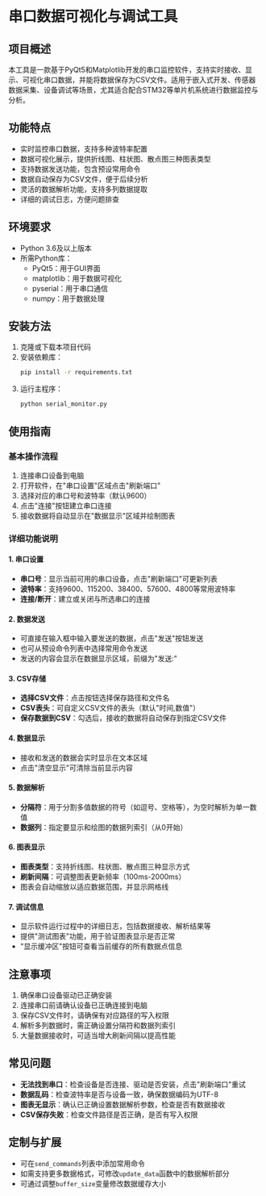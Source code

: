 # 串口数据可视化与调试工具

## 项目概述
本工具是一款基于PyQt5和Matplotlib开发的串口监控软件，支持实时接收、显示、可视化串口数据，并能将数据保存为CSV文件。适用于嵌入式开发、传感器数据采集、设备调试等场景，尤其适合配合STM32等单片机系统进行数据监控与分析。

## 功能特点
- 实时监控串口数据，支持多种波特率配置
- 数据可视化展示，提供折线图、柱状图、散点图三种图表类型
- 支持数据发送功能，包含预设常用命令
- 数据自动保存为CSV文件，便于后续分析
- 灵活的数据解析功能，支持多列数据提取
- 详细的调试日志，方便问题排查

## 环境要求
- Python 3.6及以上版本
- 所需Python库：
  - PyQt5：用于GUI界面
  - matplotlib：用于数据可视化
  - pyserial：用于串口通信
  - numpy：用于数据处理

## 安装方法
1. 克隆或下载本项目代码
2. 安装依赖库：
   ```bash
   pip install -r requirements.txt
   ```
3. 运行主程序：
   ```bash
   python serial_monitor.py
   ```

## 使用指南

### 基本操作流程
1. 连接串口设备到电脑
2. 打开软件，在"串口设置"区域点击"刷新端口"
3. 选择对应的串口号和波特率（默认9600）
4. 点击"连接"按钮建立串口连接
5. 接收数据将自动显示在"数据显示"区域并绘制图表

### 详细功能说明

#### 1. 串口设置
- **串口号**：显示当前可用的串口设备，点击"刷新端口"可更新列表
- **波特率**：支持9600、115200、38400、57600、4800等常用波特率
- **连接/断开**：建立或关闭与所选串口的连接

#### 2. 数据发送
- 可直接在输入框中输入要发送的数据，点击"发送"按钮发送
- 也可从预设命令列表中选择常用命令发送
- 发送的内容会显示在数据显示区域，前缀为"发送:"

#### 3. CSV存储
- **选择CSV文件**：点击按钮选择保存路径和文件名
- **CSV表头**：可自定义CSV文件的表头（默认"时间,数值"）
- **保存数据到CSV**：勾选后，接收的数据将自动保存到指定CSV文件

#### 4. 数据显示
- 接收和发送的数据会实时显示在文本区域
- 点击"清空显示"可清除当前显示内容

#### 5. 数据解析
- **分隔符**：用于分割多值数据的符号（如逗号、空格等），为空时解析为单一数值
- **数据列**：指定要显示和绘图的数据列索引（从0开始）

#### 6. 图表显示
- **图表类型**：支持折线图、柱状图、散点图三种显示方式
- **刷新间隔**：可调整图表更新频率（100ms-2000ms）
- 图表会自动缩放以适应数据范围，并显示网格线

#### 7. 调试信息
- 显示软件运行过程中的详细日志，包括数据接收、解析结果等
- 提供"测试图表"功能，用于验证图表显示是否正常
- "显示缓冲区"按钮可查看当前缓存的所有数据点信息

## 注意事项
1. 确保串口设备驱动已正确安装
2. 连接串口前请确认设备已正确连接到电脑
3. 保存CSV文件时，请确保有对应路径的写入权限
4. 解析多列数据时，需正确设置分隔符和数据列索引
5. 大量数据接收时，可适当增大刷新间隔以提高性能

## 常见问题
- **无法找到串口**：检查设备是否连接、驱动是否安装，点击"刷新端口"重试
- **数据乱码**：检查波特率是否与设备一致，确保数据编码为UTF-8
- **图表无显示**：确认已正确设置数据解析参数，检查是否有数据接收
- **CSV保存失败**：检查文件路径是否正确，是否有写入权限

## 定制与扩展
- 可在`send_commands`列表中添加常用命令
- 如需支持更多数据格式，可修改`update_data`函数中的数据解析部分
- 可通过调整`buffer_size`变量修改数据缓存大小
